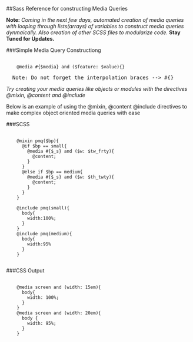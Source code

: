 ##Sass Reference for constructing Media Queries  

**Note:** *Coming in the next few days, automated creation of media queries with looping through lists(arrays) of variables to construct media queries dynmaically. Also creation of other SCSS files to modularize code.* **Stay Tuned for Updates.**  

###Simple Media Query Constructiong
<pre>
  <code>
    @media #{$media} and ($feature: $value){}   
  </code>
  Note: Do not forget the interpolation braces --> #{}
</pre>

*Try creating your media queries like objects or modules with the directives @mixin, @content and @include* 

Below is an example of using the @mixin, @content @include directives to make complex object oriented media queries with ease  

###SCSS
<pre>
  <code>
    @mixin pmq($bp){
      @if $bp == small{ 
        @media #{$_s} and ($w: $tw_frty){ 
          @content; 
        }
      }
      @else if $bp == medium{ 
        @media #{$_s} and ($w: $th_twty){ 
          @content; 
        }
      }
    }
    
    @include pmq(small){
      body{
        width:100%;
      }
    }
    @include pmq(medium){
      body{
        width:95%
      }
    }
  </code>
</pre>

###CSS Output
<pre>
  <code>
    @media screen and (width: 15em){
      body{
        width: 100%;
      }
    }
    @media screen and (width: 20em){
      body {
        width: 95%;
      }
    }
  </code>
</pre>


